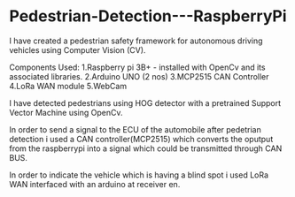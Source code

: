 # Pedestrian-Detection---RaspberryPi


I have created a pedestrian safety framework for autonomous driving vehicles using Computer Vision (CV).

Components Used: 1.Raspberry pi 3B+ - installed with OpenCv and its associated libraries.
                 2.Arduino UNO (2 nos) 
                 3.MCP2515 CAN Controller
                 4.LoRa WAN module
                 5.WebCam 
                 
I have detected pedestrians using HOG detector with a pretrained Support Vector Machine using OpenCv.

In order to send a signal to the ECU of the automobile after pedetrian detection i used a CAN controller(MCP2515) which converts the oputput from the raspberrypi into a signal which could be transmitted through CAN BUS.

In order to indicate the vehicle which is having a blind spot i used LoRa WAN interfaced with an arduino at receiver en. 
